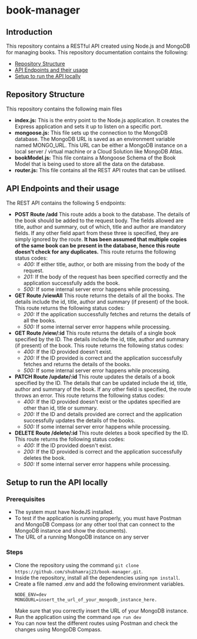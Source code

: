 # book-manager

## Introduction
This repository contains a RESTful API created using Node.js and MongoDB for managing books. This repository documentation contains the following:
 - [Repository Structure](#repository-structure)
 - [API Endpoints and their usage](#api-endpoints-and-their-usage)
 - [Setup to run the API locally](#setup-to-run-the-api-locally)

## Repository Structure
This repository contains the following main files
- **index.js:** This is the entry point to the Node.js application. It creates the Express application and sets it up to listen on a specific port.
- **mongoose.js:** This file sets up the connection to the MongoDB database. The MongoDB URL is saved as an environment variable named MONGO_URL. This URL can be either a MongoDB instance on a local server / virtual machine or a Cloud Solution like MongoDB Atlas.
- **bookModel.js:** This file contains a Mongoose Schema of the Book Model that is being used to store all the data on the database.
- **router.js:** This file contains all the REST API routes that can be utilised.

## API Endpoints and their usage
The REST API contains the following 5 endpoints:
- **POST Route /add** This route adds a book to the database. The details of the book should be added to the request body. The fields allowed are title, author and summary, out of which, title and author are mandatory fields. If any other field apart from these three is specified, they are simply ignored by the route. **It has been assumed that multiple copies of the same book can be present in the database, hence this route doesn't check for any duplicates.** This route returns the following status codes:
  - *400:* If either title, author, or both are missing from the body of the request.
  - *201:* If the body of the request has been specified correctly and the application successfully adds the book.
  - *500:* If some internal server error happens while processing.
- **GET Route /viewAll** This route returns the details of all the books. The details include the id, title, author and summary (if present) of the book. This route returns the following status codes:
  - *200:* If the application successfully fetches and returns the details of all the books.
  - *500:* If some internal server error happens while processing.
- **GET Route /view/:id** This route returns the details of a single book specified by the ID. The details include the id, title, author and summary (if present) of the book. This route returns the following status codes:
  - *400:* If the ID provided doesn't exist. 
  - *200:* If the ID provided is correct and the application successfully fetches and returns the details of the books.
  - *500:* If some internal server error happens while processing.
- **PATCH Route /update/:id** This route updates the details of a book specified by the ID. The details that can be updated include the id, title, author and summary of the book. If any other field is specified, the route throws an error. This route returns the following status codes:
  - *400:* If the ID provided doesn't exist or the updates specified are other than id, title or summary.
  - *200:* If the ID and details provided are correct and the application successfully updates the details of the books.
  - *500:* If some internal server error happens while processing.
- **DELETE Route /delete/:id** This route deletes a book specified by the ID. This route returns the following status codes:
  - *400:* If the ID provided doesn't exist.
  - *200:* If the ID provided is correct and the application successfully deletes the book.
  - *500:* If some internal server error happens while processing.
 
## Setup to run the API locally
### Prerequisites
- The system must have NodeJS installed.
- To test if the application is running properly, you must have Postman and MongoDB Compass (or any other tool that can connect to the MongoDB instance and show the documents).
- The URL of a running MongoDB instance on any server

### Steps
- Clone the repository using the command ```git clone https://github.com/shubhamraj23/book-manager.git```.
- Inside the repository, install all the dependencies using ```npm install```.
- Create a file named .env and add the following environment variables.
  ```
  NODE_ENV=dev
  MONGOURL=insert_the_url_of_your_mongodb_instance_here.
  ```
  Make sure that you correctly insert the URL of your MongoDB instance.
- Run the application using the command ```npm run dev```
- You can now test the different routes using Postman and check the changes using MongoDB Compass.